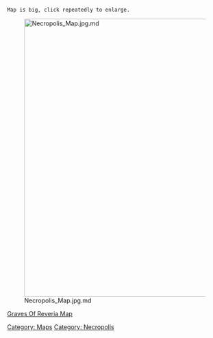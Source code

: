 `Map is big, click repeatedly to enlarge.`

<figure>
<img src="Necropolis_Map.jpg.md" title="Necropolis_Map.jpg.md"
width="650" alt="Necropolis_Map.jpg.md" />
<figcaption aria-hidden="true">Necropolis_Map.jpg.md</figcaption>
</figure>

[Graves Of Reveria Map](Graves_Of_Reveria_Map "wikilink")

[Category: Maps](Category:_Maps "wikilink") [Category:
Necropolis](Category:_Necropolis "wikilink")
